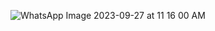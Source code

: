 ![WhatsApp Image 2023-09-27 at 11 16 00 AM](https://github.com/Mendeh1/Workshop_Estructuras_datos/assets/91163094/8789c5c5-b7c6-4fe5-a695-e8ad605cded5)
